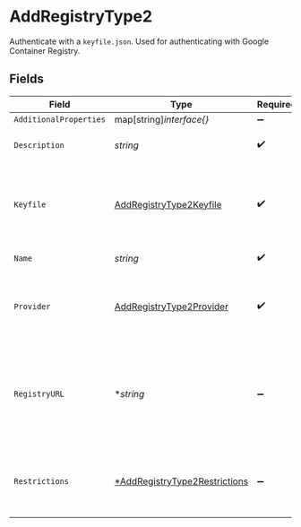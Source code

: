 # AddRegistryType2

Authenticate with a `keyfile.json`. Used for authenticating with Google Container Registry.


## Fields

| Field                                                                                          | Type                                                                                           | Required                                                                                       | Description                                                                                    | Example                                                                                        |
| ---------------------------------------------------------------------------------------------- | ---------------------------------------------------------------------------------------------- | ---------------------------------------------------------------------------------------------- | ---------------------------------------------------------------------------------------------- | ---------------------------------------------------------------------------------------------- |
| `AdditionalProperties`                                                                         | map[string]*interface{}*                                                                       | :heavy_minus_sign:                                                                             | N/A                                                                                            |                                                                                                |
| `Description`                                                                                  | *string*                                                                                       | :heavy_check_mark:                                                                             | Description of the credentials.                                                                | This is a set of saved credentials.                                                            |
| `Keyfile`                                                                                      | [AddRegistryType2Keyfile](../../models/shared/addregistrytype2keyfile.md)                      | :heavy_check_mark:                                                                             | Contents of `keyfile.json`, used to authenticate with Google Container Registry.               |                                                                                                |
| `Name`                                                                                         | *string*                                                                                       | :heavy_check_mark:                                                                             | Name of the credentials.                                                                       | Example Credentials                                                                            |
| `Provider`                                                                                     | [AddRegistryType2Provider](../../models/shared/addregistrytype2provider.md)                    | :heavy_check_mark:                                                                             | The registry provider associated with this set of credentials.                                 | dockerhub                                                                                      |
| `RegistryURL`                                                                                  | **string*                                                                                      | :heavy_minus_sign:                                                                             | Custom url for the container registry. Only usable (and required) when `provider` is `custom`. | https://example.com                                                                            |
| `Restrictions`                                                                                 | [*AddRegistryType2Restrictions](../../models/shared/addregistrytype2restrictions.md)           | :heavy_minus_sign:                                                                             | Data about whether the credentials are restricted to certain projects.                         |                                                                                                |